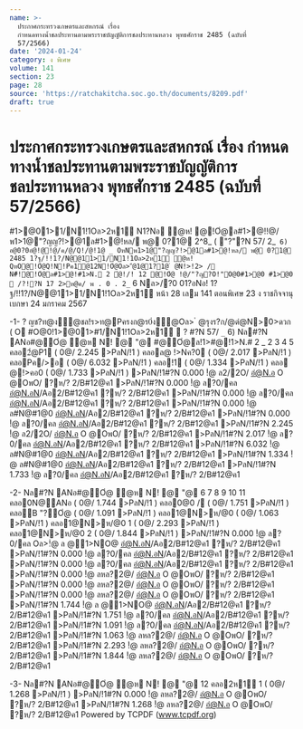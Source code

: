 ```yaml
---
name: >-
  ประกาศกระทรวงเกษตรและสหกรณ์ เรื่อง
  กำหนดทางน้ำชลประทานตามพระราชบัญญัติการชลประทานหลวง พุทธศักราช 2485 (ฉบับที่
  57/2566)
date: '2024-01-24'
category: ง พิเศษ
volume: 141
section: 23
page: 28
source: 'https://ratchakitcha.soc.go.th/documents/8209.pdf'
draft: true
---
```


# ประกาศกระทรวงเกษตรและสหกรณ์ เรื่อง กำหนดทางน้ำชลประทานตามพระราชบัญญัติการชลประทานหลวง พุทธศักราช 2485 (ฉบับที่ 57/2566)

#1>@01>1/N1!1Oล>2ห1์ N1?Nอ ํ@ห! @!Oํ@ล#1>@!!@/พ1>1@"?ญญ?!>@1ล#1>@!หล/ พ@ 0?1@ 2^8_ ( "?"?N 57/ 2_` 6) อ@0?0อํ@!@!@/ค/@/Q!/@!1@ _ OหNพ1>1@"?ญญ?!>@1ล#1>@!หล/ พ@ 0?1@ 2485 1?ฐ/!!1?/N@@11>1/N1!1Oล>2ห1์ ํ@ห! QหO@!Oํ@Q!N!Pค1@12N!Oํ@Oล>"ํ@1@1?1@ ํ @N!>!2> / N#็!@!Oํ@ล#1>@!#1>N. 2 ํ@!/! 12 @!Oํ@ !@/"?ญ?O!"O@0#1>@0 #1>@0  /?!?N 17 2>ห@ค/ พ . 0 . 2_` 6 Nล>/?0 01?อNอ! 1?ฐ/!!1?/N@@11>1/N1!1Oล>2ห1์ หน้า 28 เลม 141 ตอนพิเศษ 23 ง ราชกิจจานุเบกษา 24 มกราคม 2567

-1- ? ญช?ท@ง้ํ@ชล!ร>ท@Pครงก@ร0่ง้ํ@Oล> ํ @รุงร?ก/@ดํ@N>0>ดวก ( O #O@0!1>@01>#1/N1!1Oล>2ห1์  ? #?N 57/ `_` 6) Nล#?N ANอ#@Oํ@ ํ@ห N! @ "@ #@Oํ@ล!1>#@!1>N.# 2 _ 2 3 4 5 คลอ2ํ@P1 ( 0@/ 2.245 >PลN/!1 ) คลอล@ !>Nค?0 ( 0@/ 2.017 >PลN/!1 ) คลอPค/>อ ( 0@/ 6.032 >PลN/!1 ) คลอ!1 ( 0@/ 1.334 >PลN/!1 ) คลอ @!>คอ0 ( 0@/ 1.733 >PลN/!1 ) >PลN/!1#?N 0.000 !ํ@ ล2/2O/ อํ@N.อ O @OพO/ ?ห/? 2/B#12@ค1 >PลN/!1#?N 0.000 !ํ@ ล?0/คล อํ@N.อN/Aอ2/B#12@ค1 ?ห/? 2/B#12@ค1 >PลN/!1#?N 0.000 !ํ@ ล?0/คล อํ@N.อN/Aอ2/B#12@ค1 ?ห/? 2/B#12@ค1 >PลN/!1#?N 0.000 !ํ@ ล#N@#1@0 อํ@N.อN/Aอ2/B#12@ค1 ?ห/? 2/B#12@ค1 >PลN/!1#?N 0.000 !ํ@ ล?0/คล อํ@N.อN/Aอ2/B#12@ค1 ?ห/? 2/B#12@ค1 >PลN/!1#?N 2.245 !ํ@ ล2/2O/ อํ@N.อ O @OพO/ ?ห/? 2/B#12@ค1 >PลN/!1#?N 2.017 !ํ@ ล?0/คล อํ@N.อN/Aอ2/B#12@ค1 ?ห/? 2/B#12@ค1 >PลN/!1#?N 6.032 !ํ@ ล#N@#1@0 อํ@N.อN/Aอ2/B#12@ค1 ?ห/? 2/B#12@ค1 >PลN/!1#?N 1.334 !ํ@ ล#N@#1@0 อํ@N.อN/Aอ2/B#12@ค1 ?ห/? 2/B#12@ค1 >PลN/!1#?N 1.733 !ํ@ ล?0/คล อํ@N.อN/Aอ2/B#12@ค1 ?ห/? 2/B#12@ค1

-2- Nล#?N ANอ#@Oํ@ ํ@ห N! @ "@ 6 7 8 9 10 11 คลอ0N@ANอ ( 0@/ 1.744 >PลN/!1 ) คลอ0@0 / ( 0@/ 1.751 >PลN/!1 ) คลอB "?Oํ@ ( 0@/ 1.091 >PลN/!1 ) คลอ1@N>ห/@0 ( 0@/ 1.063 >PลN/!1 ) คลอ1@N>ห/@0 1 ( 0@/ 2.293 >PลN/!1 ) คลอ1@N>ห/@0 2 ( 0@/ 1.844 >PลN/!1 ) >PลN/!1#?N 0.000 !ํ@ ล?0/คล Oล>!ํ@ ล @1>NO@ อํ@N.อN/Aอ2/B#12@ค1 ?ห/? 2/B#12@ค1 >PลN/!1#?N 0.000 !ํ@ ล?0/คล อํ@N.อN/Aอ2/B#12@ค1 ?ห/? 2/B#12@ค1 >PลN/!1#?N 0.000 !ํ@ ล?0/คล อํ@N.อN/Aอ2/B#12@ค1 ?ห/? 2/B#12@ค1 >PลN/!1#?N 0.000 !ํ@ ลหล?2@/ อํ@N.อ O @OพO/ ?ห/? 2/B#12@ค1 >PลN/!1#?N 0.000 !ํ@ ลหล?2@/ อํ@N.อ O @OพO/ ?ห/? 2/B#12@ค1 >PลN/!1#?N 0.000 !ํ@ ลหล?2@/ อํ@N.อ O @OพO/ ?ห/? 2/B#12@ค1 >PลN/!1#?N 1.744 !ํ@ ล @1>NO@ อํ@N.อN/Aอ2/B#12@ค1 ?ห/? 2/B#12@ค1 >PลN/!1#?N 1.751 !ํ@ ล?0/คล อํ@N.อN/Aอ2/B#12@ค1 ?ห/? 2/B#12@ค1 >PลN/!1#?N 1.091 !ํ@ ล?0/คล อํ@N.อN/Aอ2/B#12@ค1 ?ห/? 2/B#12@ค1 >PลN/!1#?N 1.063 !ํ@ ลหล?2@/ อํ@N.อ O @OพO/ ?ห/? 2/B#12@ค1 >PลN/!1#?N 2.293 !ํ@ ลหล?2@/ อํ@N.อ O @OพO/ ?ห/? 2/B#12@ค1 >PลN/!1#?N 1.844 !ํ@ ลหล?2@/ อํ@N.อ O @OพO/ ?ห/? 2/B#12@ค1

-3- Nล#?N ANอ#@Oํ@ ํ@ห N! @ "@ 12 คลอ2ห1์ 1 ( 0@/ 1.268 >PลN/!1 ) >PลN/!1#?N 0.000 !ํ@ ลหล?2@/ อํ@N.อ O @OพO/ ?ห/? 2/B#12@ค1 >PลN/!1#?N 1.268 !ํ@ ลหล?2@/ อํ@N.อ O @OพO/ ?ห/? 2/B#12@ค1 Powered by TCPDF (www.tcpdf.org)
